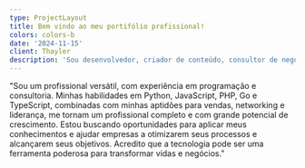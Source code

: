 ```yaml
---
type: ProjectLayout
title: Bem vindo ao meu portifólio profissional!
colors: colors-b
date: '2024-11-15'
client: Thayler
description: 'Sou desenvolvedor, criador de conteúdo, consultor de negócios e cristão.'
---
```

"Sou um profissional versátil, com experiência em programação e consultoria. Minhas habilidades em Python, JavaScript, PHP, Go e TypeScript, combinadas com minhas aptidões para vendas, networking e liderança, me tornam um profissional completo e com grande potencial de crescimento. Estou buscando oportunidades para aplicar meus conhecimentos e ajudar empresas a otimizarem seus processos e alcançarem seus objetivos. Acredito que a tecnologia pode ser uma ferramenta poderosa para transformar vidas e negócios."

###



